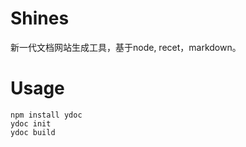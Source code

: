 # Shines
新一代文档网站生成工具，基于node, recet，markdown。

# Usage

```
npm install ydoc
ydoc init
ydoc build
```